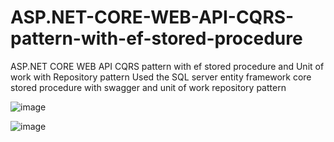 # ASP.NET-CORE-WEB-API-CQRS-pattern-with-ef-stored-procedure
ASP.NET CORE WEB API CQRS pattern with ef stored procedure and Unit of work with Repository pattern 
Used the SQL server entity framework core stored procedure with swagger and unit of work repository pattern

![image](https://github.com/NaraP/ASP.NET-CORE-WEB-API-CQRS-pattern-with-ef-strored-procedure/assets/36529091/b2380bd9-c1db-4fe5-b7e6-9a377025815c)

![image](https://github.com/NaraP/ASP.NET-CORE-WEB-API-CQRS-pattern-with-ef-strored-procedure/assets/36529091/3c9f110b-13a9-46d8-9791-72b3f9890e92)
